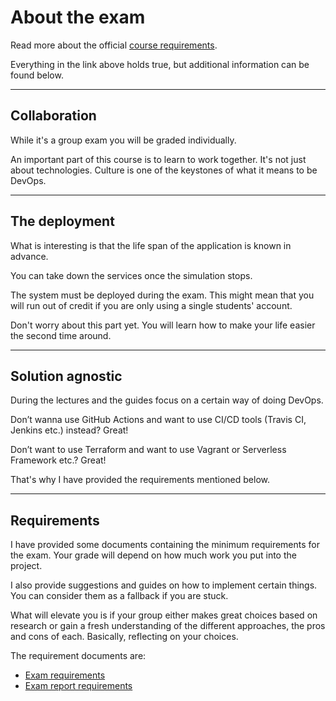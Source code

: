# About the exam

Read more about the official [course requirements](https://katalog.kea.dk/course/3050407/2024-2025).

Everything in the link above holds true, but additional information can be found below. 

---

## Collaboration

While it's a group exam you will be graded individually. 

An important part of this course is to learn to work together. It's not just about technologies. Culture is one of the keystones of what it means to be DevOps.

---

## The deployment

What is interesting is that the life span of the application is known in advance. 

You can take down the services once the simulation stops. 

The system must be deployed during the exam. This might mean that you will run out of credit if you are only using a single students' account. 

Don't worry about this part yet. You will learn how to make your life easier the second time around. 

---

## Solution agnostic

During the lectures and the guides focus on a certain way of doing DevOps. 

Don’t wanna use GitHub Actions and want to use CI/CD tools (Travis CI, Jenkins etc.) instead? Great!

Don’t want to use Terraform and want to use Vagrant or Serverless Framework etc.? Great!

That's why I have provided the requirements mentioned below. 

---

## Requirements

I have provided some documents containing the minimum requirements for the exam. Your grade will depend on how much work you put into the project.

I also provide suggestions and guides on how to implement certain things. You can consider them as a fallback if you are stuck. 

What will elevate you is if your group either makes great choices based on research or gain a fresh understanding of the different approaches, the pros and cons of each. Basically, reflecting on your choices. 

The requirement documents are:

- [Exam requirements](./exam_requirements.md)
- [Exam report requirements](./exam_requirements_report.md)
